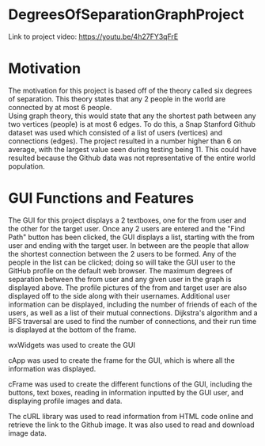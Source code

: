 # DegreesOfSeparationGraphProject
Link to project video: https://youtu.be/4h27FY3qFrE 

# Motivation
The motivation for this project is based off of the theory called six degrees of separation.
This theory states that any 2 people in the world are connected by at most 6 people.  
Using graph theory, this would state that any the shortest path between any two vertices (people)
is at most 6 edges. To do this, a Snap Stanford Github dataset was used which consisted of a list
of users (vertices) and connections (edges). The project resulted in a number higher than 6 on average,
with the largest value seen during testing being 11.  This could have resulted because the Github data
was not representative of the entire world population.

# GUI Functions and Features
The GUI for this project displays a 2 textboxes, one for the from user and the other for the target user.
Once any 2 users are entered and the "Find Path" button has been clicked, the GUI displays a list, starting 
with the from user and ending with the target user.  In between are the people that allow the shortest 
connection between the 2 users to be formed. Any of the people in the list can be clicked; doing so will
take the GUI user to the GitHub profile on the default web browser. The maximum degrees of separation between 
the from user and any given user in the graph is displayed above. The profile pictures of the from and target 
user are also displayed off to the side along with their usernames.  Additional user information can be 
displayed, including the number of friends of each of the users, as well as a list of their mutual connections. 
Dijkstra's algorithm and a BFS traversal are used to find the number of connections, and their run time is 
displayed at the bottom of the frame.  

wxWidgets was used to create the GUI

cApp was used to create the frame for the GUI, which is where all the information was displayed.

cFrame was used to create the different functions of the GUI, including the buttons, text boxes,
reading in information inputted by the GUI user, and displaying profile images and data. 

The cURL library was used to read information from HTML code online and retrieve the link to the
Github image.  It was also used to read and download image data.


